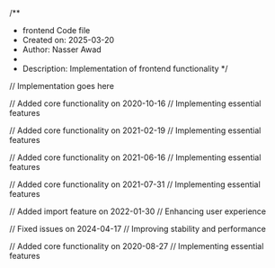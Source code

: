 /**
 * frontend Code file
 * Created on: 2025-03-20
 * Author: Nasser Awad
 *
 * Description: Implementation of frontend functionality
 */
 
// Implementation goes here


// Added core functionality on 2020-10-16
// Implementing essential features

// Added core functionality on 2021-02-19
// Implementing essential features

// Added core functionality on 2021-06-16
// Implementing essential features

// Added core functionality on 2021-07-31
// Implementing essential features

// Added import feature on 2022-01-30
// Enhancing user experience

// Fixed issues on 2024-04-17
// Improving stability and performance

// Added core functionality on 2020-08-27
// Implementing essential features
